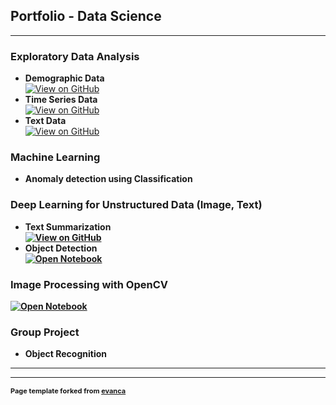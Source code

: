 ## Portfolio - Data Science

---


### Exploratory Data Analysis

- <b>Demographic Data</b><br>
<a href = "https://github.com/pallabee/Demographic-Data-Analysis"><img src="https://img.shields.io/badge/GitHub-View_on_GitHub-blue?logo=GitHub" alt="View on GitHub" /></a>
- <b>Time Series Data</b><br>
<a href = "https://github.com/pallabee/Time-Series-for-Stock-Price-Prediction/tree/main/eda"><img src="https://img.shields.io/badge/GitHub-View_on_GitHub-blue?logo=GitHub" alt="View on GitHub" /></a>
- <b>Text Data</b><br>
<a href = "https://github.com/pallabee/EDA-for-Text-using-R"><img src="https://img.shields.io/badge/GitHub-View_on_GitHub-blue?logo=GitHub" alt="View on GitHub" /></a>


### Machine Learning
- <b>Anomaly detection using Classification</b>


### Deep Learning for Unstructured Data (Image, Text)

- <b>Text Summarization<b><br>
<a href = "https://github.com/pallabee/Summarize-COVID-19-News"><img src="https://img.shields.io/badge/GitHub-View_on_GitHub-blue?logo=GitHub" alt="View on GitHub" /></a>
- <b>Object Detection</b><br>
<a href = "https://github.com/pallabee/human-pose-estimation/blob/main/person_detector.ipynb"><img src="https://img.shields.io/badge/Jupyter-Open_Notebook-blue?logo=Jupyter" alt="Open Notebook" /></a>

### Image Processing with OpenCV <br>
<a href = "https://github.com/pallabee/human-pose-estimation/blob/main/Task1_2.ipynb"><img src="https://img.shields.io/badge/Jupyter-Open_Notebook-blue?logo=Jupyter" alt="Open Notebook" /></a>




### Group Project

- Object Recognition

---




---
<p style="font-size:11px">Page template forked from <a href="https://github.com/evanca/quick-portfolio">evanca</a></p>
<!-- Remove above link if you don't want to attibute -->
